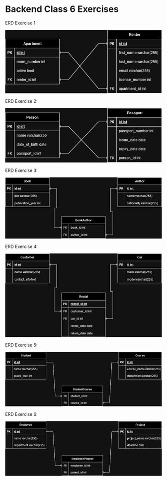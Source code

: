 # Backend Class 6 Exercises

ERD Exercise 1:

![](erd_exercise_1.png)

ERD Exercise 2:

![](erd_exercise_2.png)

ERD Exercise 3:

![](erd_exercise_3.png)

ERD Exercise 4:

![](erd_exercise_4.png)

ERD Exercise 5:

![](erd_exercise_5.png)

ERD Exercise 6:

![](erd_exercise_6.png)
